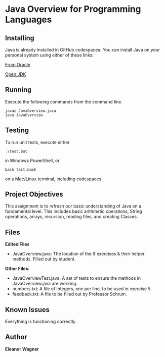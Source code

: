 # Java Overview for Programming Languages

## Installing

Java is already installed in GitHub codespaces. You can install Java on your personal system using either of these links:

[From Oracle](https://www.oracle.com/java/technologies/downloads/)

[Open JDK](https://openjdk.java.net/)

## Running

Execute the following commands from the command line.

```
javac JavaOverview.java
java JavaOverview
```

## Testing

To run unit tests, execute either

```
.\test.bat
```

in Windows PowerShell, or

```
bash test.bash
```

on a Mac/Linux terminal, including codespaces

## Project Objectives

This assignment is to refresh our basic understanding of Java on a fundamental level. This includes basic arithmetic operations, String operations, arrays, recursion, reading files, and creating Classes. 

## Files

**Edited Files** 
* JavaOverview.java: The location of the 6 exercises & their helper methods. Filled out by student.

**Other Files:**
* JavaOverviewTest.java: A set of tests to ensure the methods in JavaOverview.java are working.
* numbers.txt: A file of integers, one per line, to be used in exercise 5.
* feedback.txt: A file to be filled out by Professor Schrum.

## Known Issues

Everything is functioning correctly.

## Author

**Eleanor Wagner**
